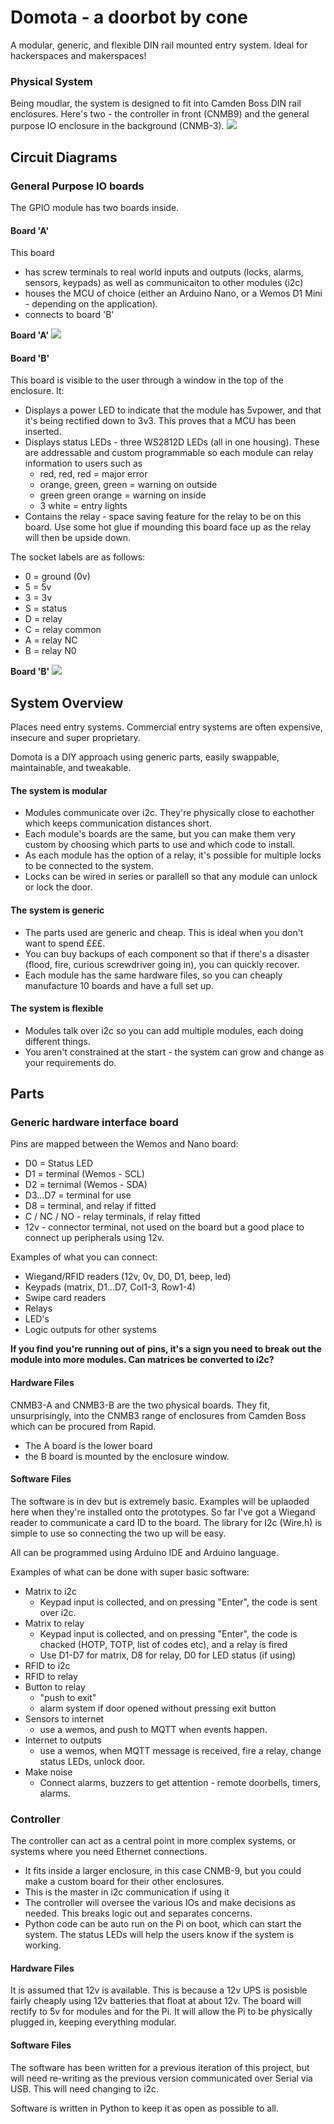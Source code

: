 # Domota - a doorbot by cone
A modular, generic, and flexible DIN rail mounted entry system.
Ideal for hackerspaces and makerspaces!

### Physical System
Being moudlar, the system is designed to fit into Camden Boss DIN rail enclosures. Here's two - the controller in front (CNMB9) and the general purpose IO enclosure in the background (CNMB-3). 
![](docs/enclosures.jpg)

## Circuit Diagrams
### General Purpose IO boards
The GPIO module has two boards inside.
#### Board 'A'
 This board
 * has screw terminals to real world inputs and outputs (locks, alarms, sensors, keypads) as well as communicaiton to other modules (i2c)
 * houses the MCU of choice (either an Arduino Nano, or a Wemos D1 Mini - depending on the application).
 * connects to board 'B'

**Board 'A'**
![](docs/CNMB3A.png)


#### Board 'B'
This board is visible to the user through a window in the top of the enclosure.
It:
* Displays a power LED to indicate that the module has 5vpower, and that it's being rectified down to 3v3. This proves that a MCU has been inserted.
* Displays status LEDs - three WS2812D LEDs (all in one housing). These are addressable and custom programmable so each module can relay information to users such as
  * red, red, red = major error
  * orange, green, green = warning on outside
  * green green orange = warning on inside
  * 3 white = entry lights 
* Contains the relay - space saving feature for the relay to be on this board. Use some hot glue if mounding this board face up as the relay will then be upside down.
  
The socket labels are as follows:
* 0 = ground (0v)
* 5 = 5v
* 3 = 3v
* S = status
* D = relay
* C = relay common
* A = relay NC
* B = relay N0
  
**Board 'B'**
![](docs/CNMB3B.png)


## System Overview
Places need entry systems. Commercial entry systems are often expensive, insecure and super proprietary.

Domota is a DIY approach using generic parts, easily swappable, maintainable, and tweakable.

#### The system is modular
* Modules communicate over i2c. They're physically close to eachother which keeps communication distances short. 
* Each module's boards are the same, but you can make them very custom by choosing which parts to use and which code to install.
*  As each module has the option of a relay, it's possible for multiple locks to be connected to the system.
* Locks can be wired in series or parallell so that any module can unlock or lock the door.


#### The system is generic 
* The parts used are generic and cheap. This is ideal when you don't want to spend £££.
* You can buy backups of each component so that if there's a disaster (flood, fire, curious screwdriver going in), you can quickly recover.
* Each module has the same hardware files, so you can cheaply manufacture 10 boards and have a full set up.


#### The system is flexible
* Modules talk over i2c so you can add multiple modules, each doing different things.
* You aren't constrained at the start - the system can grow and change as your requirements do.



## Parts
### Generic hardware interface board

Pins are mapped between the Wemos and Nano board:
* D0 = Status LED
* D1 = terminal (Wemos - SCL)
* D2 = ternimal (Wemos - SDA)
* D3...D7 = terminal for use
* D8 = terminal, and relay if fitted
* C / NC / NO - relay terminals, if relay fitted
* 12v - connector terminal, not used on the board but a good place to connect up peripherals using 12v.

Examples of what you can connect:
* Wiegand/RFID readers (12v, 0v, D0, D1, beep, led)
* Keypads (matrix, D1...D7, Col1-3, Row1-4)
* Swipe card readers
* Relays
* LED's
* Logic outputs for other systems

**If you find you're running out of pins, it's a sign you need to break out the module into more modules. Can matrices be converted to i2c?**

#### Hardware Files
CNMB3-A and CNMB3-B are the two physical boards. They fit, unsurprisingly, into the CNMB3 range of enclosures from Camden Boss which can be procured from Rapid.
* The A board is the lower board
* the B board is mounted by the enclosure window. 


#### Software Files
The software is in dev but is extremely basic. Examples will be uplaoded here when they're installed onto the prototypes. 
So far I've got a Wiegand reader to communicate a card ID to the board.
The library for I2c (Wire.h) is simple to use so connecting the two up will be easy.

All can be programmed using Arduino IDE and Arduino language.

Examples of what can be done with super basic software:
* Matrix to i2c
  * Keypad input is collected, and on pressing "Enter", the code is sent over i2c.
* Matrix to relay
  * Keypad input is collected, and on pressing "Enter", the code is chacked (HOTP, TOTP, list of codes etc), and a relay is fired
  * Use D1-D7 for matrix, D8 for relay, D0 for LED status (if using)
* RFID to i2c
* RFID to relay
* Button to relay
  * "push to exit" 
  * alarm system if door opened without pressing exit button
* Sensors to internet
  * use a wemos, and push to MQTT when events happen. 
* Internet to outputs
  * use a wemos, when MQTT message is received, fire a relay, change status LEDs, unlock door.
* Make noise
  * Connect alarms, buzzers to get attention - remote doorbells, timers, alarms. 


### Controller
The controller can act as a central point in more complex systems, or systems where you need Ethernet connections.

* It fits inside a larger enclosure, in this case CNMB-9, but you could make a custom board for their other enclosures.
* This is the master in i2c communication if using it
* The controller will oversee the various IOs and make decisions as needed. This breaks logic out and separates concerns.
* Python code can be auto run on the Pi on boot, which can start the system. The status LEDs will help the users know if the system is working. 

#### Hardware Files
It is assumed that 12v is available. This is because a 12v UPS is posisble fairly cheaply using 12v batteries that float at about 12v.
The board will rectify to 5v for modules and for the Pi. It will allow the Pi to be physically plugged in, keeping everything modular.

#### Software Files
The software has been written for a previous iteration of this project, but will need re-writing as the previous version communicated over Serial via USB. 
This will need changing to i2c.

Software is written in Python to keep it as open as possible to all.
